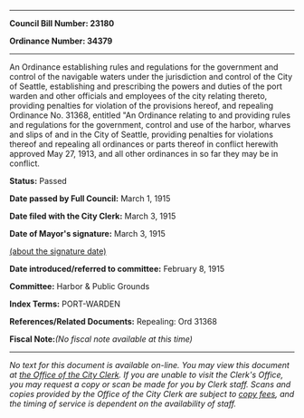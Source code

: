 

********

**Council Bill Number: 23180**
   
**Ordinance Number: 34379**
********

 An Ordinance establishing rules and regulations for the government and control of the navigable waters under the jurisdiction and control of the City of Seattle, establishing and prescribing the powers and duties of the port warden and other officials and employees of the city relating thereto, providing penalties for violation of the provisions hereof, and repealing Ordinance No. 31368, entitled "An Ordinance relating to and providing rules and regulations for the government, control and use of the harbor, wharves and slips of and in the City of Seattle, providing penalties for violations thereof and repealing all ordinances or parts thereof in conflict herewith approved May 27, 1913, and all other ordinances in so far they may be in conflict.

**Status:** Passed
   
**Date passed by Full Council:** March 1, 1915
   
**Date filed with the City Clerk:** March 3, 1915
   
**Date of Mayor's signature:** March 3, 1915
   
[(about the signature date)](/~public/approvaldate.htm)
   
   
   
**Date introduced/referred to committee:** February 8, 1915
   
**Committee:** Harbor & Public Grounds
   
   
**Index Terms:** PORT-WARDEN

**References/Related Documents:** Repealing: Ord 31368

**Fiscal Note:**_(No fiscal note available at this time)_
********

_No text for this document is available on-line. You may view this document at [the Office of the City Clerk](http://www.seattle.gov/leg/clerk/contactUs.htm). If you are unable to visit the Clerk's Office, you may request a copy or scan be made for you by Clerk staff. Scans and copies provided by the Office of the City Clerk are subject to [copy fees](http://clerk.seattle.gov/~public/clerkfees.htm), and the timing of service is dependent on the availability of staff._

